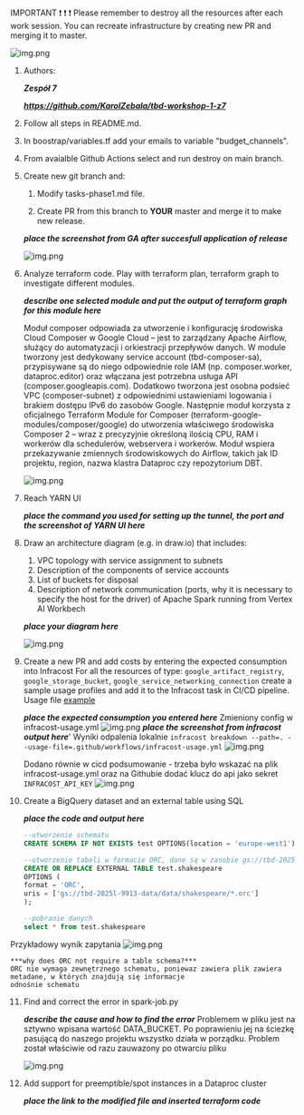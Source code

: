 IMPORTANT ❗ ❗ ❗ Please remember to destroy all the resources after each work session. You can recreate infrastructure by creating new PR and merging it to master.
  
![img.png](doc/figures/destroy.png)

1. Authors:

   ***Zespół 7***

   ***https://github.com/KarolZebala/tbd-workshop-1-z7***
   
2. Follow all steps in README.md.

3. In boostrap/variables.tf add your emails to variable "budget_channels".

4. From avaialble Github Actions select and run destroy on main branch.
   
5. Create new git branch and:
    1. Modify tasks-phase1.md file.
    
    2. Create PR from this branch to **YOUR** master and merge it to make new release. 
    
    ***place the screenshot from GA after succesfull application of release***

    ![img.png](doc/deploy/successful_deploy.png)


6. Analyze terraform code. Play with terraform plan, terraform graph to investigate different modules.

    ***describe one selected module and put the output of terraform graph for this module here***

    Moduł composer odpowiada za utworzenie i konfigurację środowiska Cloud Composer w Google Cloud – jest to zarządzany Apache Airflow, służący do automatyzacji i orkiestracji przepływów danych. W module tworzony jest dedykowany service account (tbd-composer-sa), przypisywane są do niego odpowiednie role IAM (np. composer.worker, dataproc.editor) oraz włączana jest potrzebna usługa API (composer.googleapis.com). Dodatkowo tworzona jest osobna podsieć VPC (composer-subnet) z odpowiednimi ustawieniami logowania i brakiem dostępu IPv6 do zasobów Google. Następnie moduł korzysta z oficjalnego Terraform Module for Composer (terraform-google-modules/composer/google) do utworzenia właściwego środowiska Composer 2 – wraz z precyzyjnie określoną ilością CPU, RAM i workerów dla schedulerów, webservera i workerów. Moduł wspiera przekazywanie zmiennych środowiskowych do Airflow, takich jak ID projektu, region, nazwa klastra Dataproc czy repozytorium DBT.

    ![img.png](graph.png)

7. Reach YARN UI
   
   ***place the command you used for setting up the tunnel, the port and the screenshot of YARN UI here***
   
8. Draw an architecture diagram (e.g. in draw.io) that includes:
    1. VPC topology with service assignment to subnets
    2. Description of the components of service accounts
    3. List of buckets for disposal
    4. Description of network communication (ports, why it is necessary to specify the host for the driver) of Apache Spark running from Vertex AI Workbech
  
    ***place your diagram here***

    ![img.png](Diagram_Architecture.png)

9. Create a new PR and add costs by entering the expected consumption into Infracost
For all the resources of type: `google_artifact_registry`, `google_storage_bucket`, `google_service_networking_connection`
create a sample usage profiles and add it to the Infracost task in CI/CD pipeline. Usage file [example](https://github.com/infracost/infracost/blob/master/infracost-usage-example.yml) 

   ***place the expected consumption you entered here***
   Zmieniony config w infracost-usage.yml
   ![img.png](doc/figures/ingracost/infracost-config.png)
   ***place the screenshot from infracost output here***'
   Wyniki odpalenia lokalnie `infracost breakdown --path=. --usage-file=.github/workflows/infracost-usage.yml`
   ![img.png](doc/figures/ingracost/infracost-wynik.png)

   Dodano równie w cicd podsumowanie - trzeba było wskazać na plik infracost-usage.yml oraz na Githubie dodać klucz do api jako sekret `INFRACOST_API_KEY`
   ![img.png](doc/figures/ingracost/github-wynik.png)

10. Create a BigQuery dataset and an external table using SQL
    
    ***place the code and output here***
    
    ```sql
    --utworzenie schematu
    CREATE SCHEMA IF NOT EXISTS test OPTIONS(location = 'europe-west1');

    --utworzenie tabeli w formacie ORC, dane są w zasobie gs://tbd-2025l-9913-data/data/shakespeare/
    CREATE OR REPLACE EXTERNAL TABLE test.shakespeare
    OPTIONS (
    format = 'ORC',
    uris = ['gs://tbd-2025l-9913-data/data/shakespeare/*.orc']
    );

    --pobranie danych
    select * from test.shakespeare
    ```
   Przykładowy wynik zapytania
   ![img.png](doc/figures/big_query/big_query_results.png)

    ***why does ORC not require a table schema?***
    ORC nie wymaga zewnętrznego schematu, poniewaz zawiera plik zawiera metadane, w których znajdują się informacje
    odnośnie schematu
11. Find and correct the error in spark-job.py

    ***describe the cause and how to find the error***
    Problemem w pliku jest na sztywno wpisana wartość DATA_BUCKET. Po poprawieniu jej na ściezkę pasującą do naszego
    projektu wszystko działa w porządku. Problem został właściwie od razu zauwazony po otwarciu pliku
    
    ![img.png](doc/figures/big_query/corrected_data.png)



12. Add support for preemptible/spot instances in a Dataproc cluster

    ***place the link to the modified file and inserted terraform code***
    
    
